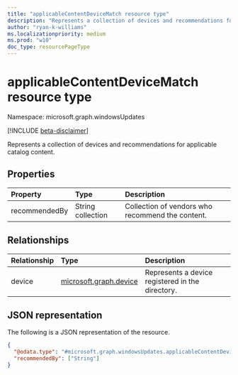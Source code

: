 ```yaml
---
title: "applicableContentDeviceMatch resource type"
description: "Represents a collection of devices and recommendations for applicable catalog content."
author: "ryan-k-williams"
ms.localizationpriority: medium
ms.prod: "w10"
doc_type: resourcePageType
---
```


# applicableContentDeviceMatch resource type

Namespace: microsoft.graph.windowsUpdates

[!INCLUDE [beta-disclaimer](../../includes/beta-disclaimer.md)]

Represents a collection of devices and recommendations for applicable catalog content.

## Properties
| Property      | Type              | Description                                      |
|:--------------|:------------------|:-------------------------------------------------|
| recommendedBy | String collection | Collection of vendors who recommend the content. |

## Relationships
| Relationship | Type                                             | Description                                      |
|:-------------|:-------------------------------------------------|:-------------------------------------------------|
| device       | [microsoft.graph.device](../resources/device.md) | Represents a device registered in the directory. |

## JSON representation
The following is a JSON representation of the resource.
<!-- {
  "blockType": "resource",
  "@odata.type": "microsoft.graph.windowsUpdates.applicableContentDeviceMatch"
}
-->
``` json
{
  "@odata.type": "#microsoft.graph.windowsUpdates.applicableContentDeviceMatch",
  "recommendedBy": ["String"]
}
```
